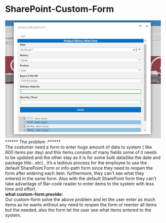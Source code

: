 # SharePoint-Custom-Form
![Alt text](https://github.com/FirasOmar/Gallery/blob/master/Custome-form.PNG "custom-form")
</br>
****** The problem :****** 
</br>
The costumer need a form to enter huge amount of data to system ( like 800 items per day) and this items consists of many fields some of it needs to be updated and the other stay as it is for some bulk data(like the date and package title…etc) , it’s a tedious process for the  employee to use the default SharePoint Form or info-path form since they need to reopen the form after entering each item. furthermore, they can't see what they entered in the same form. Also with the default SharePoint form they can't take advantage of Bar-code reader to enter items to the system with less time and effort.
</br>
 ******what custom-form provide:******
</br>
Our custom-form solve the above problem and let the user enter as much items as he wants without any need to reopen the form or reenter all items but the needed, also the form let the user see what items entered to the system. 
</br>
